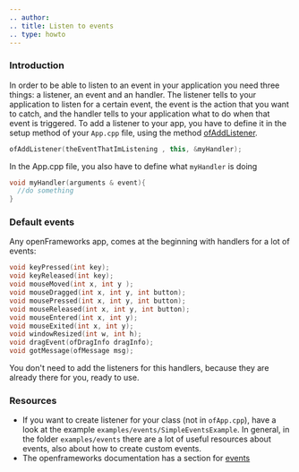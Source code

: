 ```yaml
---
.. author: 
.. title: Listen to events
.. type: howto
---
```


### Introduction

In order to be able to listen to an event in  your application you need three things: a listener, an event and an handler.
The listener tells to your application to listen for a certain event, the event is the action that you want to catch, and the handler tells to your application what to do when that event is triggered.
To add a listener to your app, you have to define it in the setup method of your `App.cpp` file, using the method [ofAddListener](/documentation/events/ofEventUtils/#show_ofAddListener).

```cpp
ofAddListener(theEventThatImListening , this, &myHandler);
```

In the App.cpp file, you also have to define what `myHandler` is doing

```cpp
void myHandler(arguments & event){
  //do something
}
```

### Default events

Any openFrameworks app, comes at the beginning with handlers for a lot of events:

```cpp
void keyPressed(int key);
void keyReleased(int key);
void mouseMoved(int x, int y );
void mouseDragged(int x, int y, int button);
void mousePressed(int x, int y, int button);
void mouseReleased(int x, int y, int button);
void mouseEntered(int x, int y);
void mouseExited(int x, int y);
void windowResized(int w, int h);
void dragEvent(ofDragInfo dragInfo);
void gotMessage(ofMessage msg);
```

You don't need to add the listeners for this handlers, because they are already there for you, ready to use.

### Resources

* If you want to create listener for your class (not in `ofApp.cpp`), have a look at the example `examples/events/SimpleEventsExample`. In general, in the folder `examples/events` there are a lot of useful resources about events, also about how to create custom events.
* The openframeworks documentation has a section for [events](/documentation/events/)
